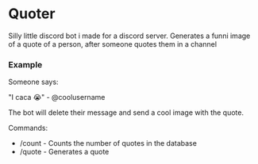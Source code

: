 # Quoter

Silly little discord bot i made for a discord server. Generates a funni image of a quote of a person, after someone quotes them in a channel

### Example

Someone says:

"I caca :sob:" - @coolusername

The bot will delete their message and send a cool image with the quote.

Commands:

- /count - Counts the number of quotes in the database
- /quote - Generates a quote
